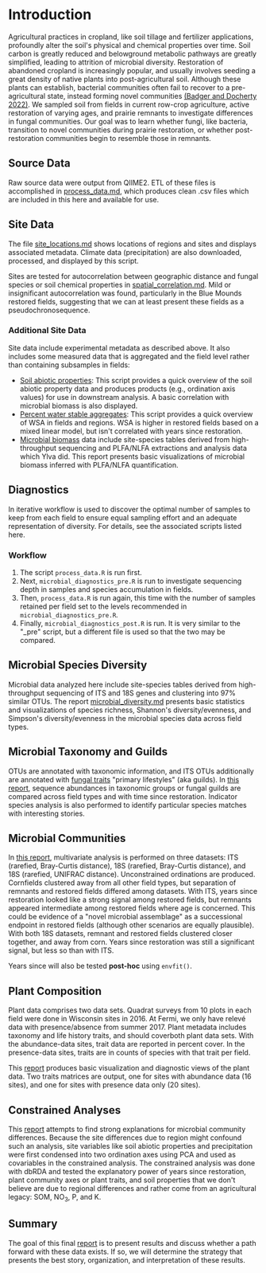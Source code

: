 # Introduction
Agricultural practices in cropland, like soil tillage and fertilizer applications, profoundly alter the soil's physical and chemical properties over time. Soil carbon is greatly reduced and belowground metabolic pathways are greatly simplified, leading to attrition of microbial diversity. Restoration of abandoned cropland is increasingly popular, and usually involves seeding a great density of native plants into post-agricultural soil. Although these plants can establish, bacterial communities often fail to recover to a pre-agricultural state, instead forming novel communities [(Badger and Docherty 2022)](https://link.springer.com/10.1007/s00248-022-02150-1). We sampled soil from fields in current row-crop agriculture, active restoration of varying ages, and prairie remnants to investigate differences in fungal communities. Our goal was to learn whether fungi, like bacteria, transition to novel communities during prairie restoration, or whether post-restoration communities begin to resemble those in remnants.   

## Source Data
Raw source data were output from QIIME2. ETL of these files is accomplished in [process_data.md](process_data.md), which produces clean .csv files which are included in this here and available for use. 

## Site Data
The file [site_locations.md](site_locations.md) shows locations of regions and sites and displays associated metadata. Climate data (precipitation) are also downloaded, processed, and displayed by this script. 

Sites are tested for autocorrelation between geographic distance and fungal species or soil chemical properties in [spatial_correlation.md](spatial_correlation.md). Mild or insignificant autocorrelation was found, particularly in the Blue Mounds restored fields, suggesting that we can at least present these fields as a pseudochronosequence. 

### Additional Site Data
Site data include experimental metadata as described above. It also includes some measured data that is aggregated and the field 
level rather than containing subsamples in fields:

- [Soil abiotic properties](soil_properties.md): This script provides a quick overview of the soil abiotic property data and produces products (e.g., ordination axis values) for use in downstream analysis. A basic correlation with microbial biomass 
is also displayed. 
- [Percent water stable aggregates](soil_wsa.md): This script provides a quick overview of WSA in fields and
regions. WSA is higher in restored fields based on a mixed linear model, but isn't correlated with years 
since restoration. 
- [Microbial biomass](microbial_biomass.md) data include site-species tables derived from high-throughput sequencing and PLFA/NLFA extractions 
and analysis data which Ylva did. This report presents basic visualizations of microbial biomass inferred with PLFA/NLFA 
quantification.

## Diagnostics
In iterative workflow is used to discover the optimal number of samples to keep from each field to ensure equal 
sampling effort and an adequate representation of diversity. For details, see the associated scripts listed here.

### Workflow
1. The script `process_data.R` is run first.
1. Next, `microbial_diagnostics_pre.R` is run to investigate sequencing depth in samples 
and species accumulation in fields.
1. Then, `process_data.R` is run again, this time with the number of samples retained
per field set to the levels recommended in `microbial_diagnostics_pre.R`. 
1. Finally, `microbial_diagnostics_post.R` is run. It is very similar to the "_pre" script,
but a different file is used so that the two may be compared. 

## Microbial Species Diversity
Microbial data analyzed here include site-species tables derived from high-throughput sequencing of ITS and 18S genes 
and clustering into 97% similar OTUs.
The report [microbial_diversity.md](microbial_diversity.md) presents basic statistics and visualizations of species richness, Shannon's diversity/evenness, and Simpson's diversity/evenness in the microbial species data across field types. 

## Microbial Taxonomy and Guilds
OTUs are annotated with taxonomic information, and ITS OTUs additionally are annotated with [fungal traits](https://link.springer.com/article/10.1007/s13225-020-00466-2) "primary lifestyles" (aka guilds). 
In [this report](microbial_guild_taxonomy.md), sequence abundances
in taxonomic groups or fungal guilds are compared across field types and with time
since restoration. Indicator species analysis is also performed to identify particular species matches 
with interesting stories. 

## Microbial Communities
In [this report](microbial_communities.md), multivariate analysis is performed on three datasets: ITS (rarefied, Bray-Curtis distance), 18S (rarefied,
Bray-Curtis distance), and 18S (rarefied, UNIFRAC distance). Unconstrained ordinations are produced. Cornfields clustered away from all other field types, but separation of remnants and restored fields differed among datasets. With ITS, years since restoration looked like a strong signal among restored fields, but remnants appeared intermediate among restored fields where age is concerned. This could be evidence of a "novel microbial assemblage" as a successional endpoint in restored fields (although other scenarios are equally plausible). With both 18S datasets, remnant and restored fields clustered closer together, and away from corn. Years since restoration was still a significant signal, but less so than with ITS. 

Years since will also be tested **post-hoc** using `envfit()`. 

## Plant Composition
Plant data comprises two data sets. Quadrat surveys from 10 plots in each field were done in Wisconsin sites 
in 2016. At Fermi, we only have relevé data with presence/absence from summer 2017. Plant metadata includes 
taxonomy and life history traits, and should coverboth plant data sets. With the abundance-data sites, trait 
data are reported in percent cover. In the presence-data sites, traits are in counts of species with that trait per field. 

This [report](plant.md) produces basic visualization and diagnostic views of the plant data. Two traits matrices
are output, one for sites with abundance data (16 sites), and one for sites with presence data only (20 sites). 

## Constrained Analyses
This [report](tgr_constrained.md) attempts to find strong explanations for microbial community differences. Because the site differences 
due to region might confound such an analysis, site variables like soil abiotic properties and precipitation were first condensed into two ordination axes 
using PCA and used as covariables in the constrained analysis. The constrained analysis was done with dbRDA and tested the explanatory 
power of years since restoration, plant community axes or plant traits, and soil properties that we don't believe are due to 
regional differences and rather come from an agricultural legacy: SOM, NO<sub>3</sub>, P, and K.  

## Summary
The goal of this final [report](tgr_summary.pdf) is to present results and discuss whether a path forward with these data exists. If so, we will determine the strategy that presents the best story, organization, and interpretation of these results.